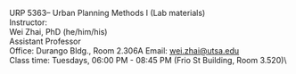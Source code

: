 URP 5363– Urban Planning Methods I (Lab materials)\
Instructor:\
Wei Zhai, PhD (he/him/his)\
Assistant Professor\
Office: Durango Bldg., Room 2.306A Email: wei.zhai@utsa.edu\
Class time: Tuesdays, 06:00 PM - 08:45 PM (Frio St Building, Room 3.520)\